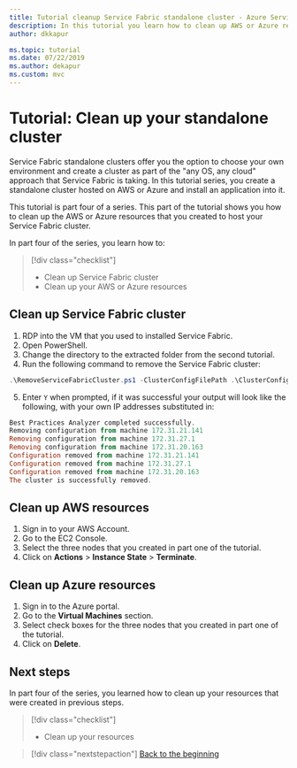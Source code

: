 ```yaml
---
title: Tutorial cleanup Service Fabric standalone cluster - Azure Service Fabric 
description: In this tutorial you learn how to clean up AWS or Azure resources in your standalone Service Fabric cluster.
author: dkkapur

ms.topic: tutorial
ms.date: 07/22/2019
ms.author: dekapur
ms.custom: mvc
---
```

# Tutorial: Clean up your standalone cluster

Service Fabric standalone clusters offer you the option to choose your own environment and create a cluster as part of the "any OS, any cloud" approach that Service Fabric is taking. In this tutorial series, you create a standalone cluster hosted on AWS or Azure and install an application into it.

This tutorial is part four of a series. This part of the tutorial shows you how to clean up the AWS or Azure resources that you created to host your Service Fabric cluster.

In part four of the series, you learn how to:

> [!div class="checklist"]
> * Clean up Service Fabric cluster
> * Clean up your AWS or Azure resources

## Clean up Service Fabric cluster

1. RDP into the VM that you used to installed Service Fabric.
2. Open PowerShell.
3. Change the directory to the extracted folder from the second tutorial.
4. Run the following command to remove the Service Fabric cluster:

  ```powershell
  .\RemoveServiceFabricCluster.ps1 -ClusterConfigFilePath .\ClusterConfig.Unsecure.MultiMachine.json
  ```

5. Enter `Y` when prompted, if it was successful your output will look like the following, with your own IP addresses substituted in:

  ```powershell
  Best Practices Analyzer completed successfully.
  Removing configuration from machine 172.31.21.141
  Removing configuration from machine 172.31.27.1
  Removing configuration from machine 172.31.20.163
  Configuration removed from machine 172.31.21.141
  Configuration removed from machine 172.31.27.1
  Configuration removed from machine 172.31.20.163
  The cluster is successfully removed.
  ```

## Clean up AWS resources

1. Sign in to your AWS Account.
2. Go to the EC2 Console.
3. Select the three nodes that you created in part one of the tutorial.
4. Click on **Actions** > **Instance State** > **Terminate**.

## Clean up Azure resources

1. Sign in to the Azure portal.
2. Go to the **Virtual Machines** section.
3. Select check boxes for the three nodes that you created in part one of the tutorial.
4. Click on **Delete**.

## Next steps

In part four of the series, you learned how to clean up your resources that were created in previous steps.

> [!div class="checklist"]
> * Clean up your resources

> [!div class="nextstepaction"]
> [Back to the beginning](service-fabric-tutorial-standalone-create-infrastructure.md)
